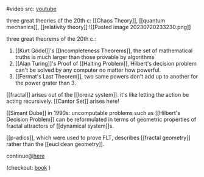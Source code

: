 #video 
src: [youtube](https://www.youtube.com/watch?v=RkiEV47KPX4)

three great theories of the 20th c: [[Chaos Theory]], [[quantum mechanics]], [[relativity theory]]
![[Pasted image 20230720233230.png]]

three great theorems of the 20th c.:
1. [[Kurt Gödel]]'s [[Incompleteness Theorems]], the set of mathematical truths is much larger than those provable by algorithms
2. [[Alan Turing]]'s Proof of [[Halting Problem]], Hilbert's decision problem can't be solved by any computer no matter how powerful.
3. [[Fermat's Last Theorem]], two same powers don't add up to another for the power grater than 3.

[[fractal]] arises out of the [[lorenz system]]. it's like letting the action be acting recursively. [[Cantor Set]] arises here!

[[Simant Dube]] in 1990s: uncomputable problems such as [[Hilbert's Decision Problem]] can be reformulated in terms of geometric properties of fractal attractors of [[dynamical system]]s.

[[p-adics]], which were used to prove FLT, describes [[fractal geometry]] rather than the [[euclidean geometry]].

continue@[here](https://youtu.be/RkiEV47KPX4?t=2624) 

(checkout: [book](https://www.goodreads.com/book/show/32667771-dynamics?from_search=true&from_srp=true&qid=VZmC82ILAj&rank=6) )